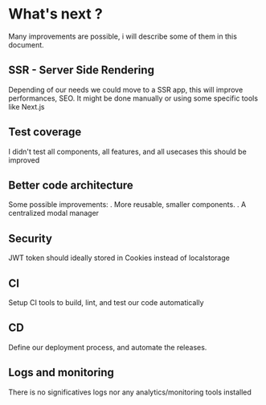 # What's next ?

Many improvements are possible, i will describe some of them in this document.

## SSR - Server Side Rendering
Depending of our needs we could move to a SSR app, this will improve performances, SEO.
It might be done manually or using some specific tools like Next.js

## Test coverage
I didn't test all components, all features, and all usecases this should be improved

## Better code architecture
Some possible improvements:
. More reusable, smaller components.
. A centralized modal manager

## Security
JWT token should ideally stored in Cookies instead of localstorage

## CI
Setup CI tools to build, lint, and test our code automatically

## CD
Define our deployment process, and automate the releases.

## Logs and monitoring
There is no significatives logs nor any analytics/monitoring tools installed